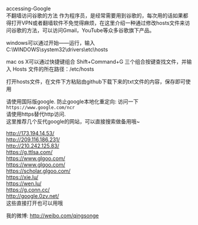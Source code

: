 accessing-Google<br/>
不翻墙访问谷歌的方法 作为程序员，是经常需要用到谷歌的，每次用的话如果都得打开VPN或者翻墙软件不免觉得麻烦，在这里介绍一种通过修改hosts文件来访问谷歌的方法，可以访问Gmail，YouTube等众多谷歌旗下产品。<br/>

windows可以通过开始——运行，输入C:\WINDOWS\system32\drivers\etc\hosts<br/>


mac os X可以通过快捷键组合 Shift+Command+G 三个组合按键查找文件，并输入 Hosts 文件的所在路径：/etc/hosts<br/>


打开hosts文件，在文件下方粘贴由github下载下来的txt文件的内容，保存即可使用<br/>


请使用国际版google. 防止google本地化重定向: 访问一下`https://www.google.com/ncr`<br/>
请使用https替代http访问.<br/>
这里推荐几个反代google的网站，可以直接搜索做备用哦~<br/>


http://173.194.14.53/  <br/>
http://209.116.186.231/  <br/>
http://210.242.125.83/    <br/>
https://g.ttlsa.com/      <br/>
https://www.glgoo.com/<br/>
https://www.glgoo.com/<br/>
https://scholar.glgoo.com/    <br/>
https://xie.lu/<br/>
https://wen.lu/<br/>
https://g.conn.cc/<br/>
http://google.0zv.net/   <br/>
这些直接打开也可以用哦
<br/>


我的微博: http://weibo.com/qingsonge
